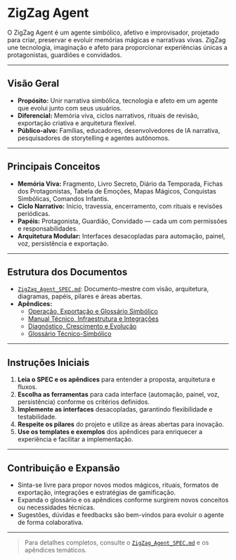 # ZigZag Agent

O ZigZag Agent é um agente simbólico, afetivo e improvisador, projetado para criar, preservar e evoluir memórias mágicas e narrativas vivas. ZigZag une tecnologia, imaginação e afeto para proporcionar experiências únicas a protagonistas, guardiões e convidados.

---

## Visão Geral
- **Propósito:** Unir narrativa simbólica, tecnologia e afeto em um agente que evolui junto com seus usuários.
- **Diferencial:** Memória viva, ciclos narrativos, rituais de revisão, exportação criativa e arquitetura flexível.
- **Público-alvo:** Famílias, educadores, desenvolvedores de IA narrativa, pesquisadores de storytelling e agentes autônomos.

---

## Principais Conceitos
- **Memória Viva:** Fragmento, Livro Secreto, Diário da Temporada, Fichas dos Protagonistas, Tabela de Emoções, Mapas Mágicos, Conquistas Simbólicas, Comandos Infantis.
- **Ciclo Narrativo:** Início, travessia, encerramento, com rituais e revisões periódicas.
- **Papéis:** Protagonista, Guardião, Convidado — cada um com permissões e responsabilidades.
- **Arquitetura Modular:** Interfaces desacopladas para automação, painel, voz, persistência e exportação.

---

## Estrutura dos Documentos
- [`ZigZag_Agent_SPEC.md`](./ZigZag_Agent_SPEC.md): Documento-mestre com visão, arquitetura, diagramas, papéis, pilares e áreas abertas.
- **Apêndices:**
  - [Operação, Exportação e Glossário Simbólico](./ZigZag_Agent_APENDICE_Operacao_Exportacao.md)
  - [Manual Técnico, Infraestrutura e Integrações](./ZigZag_Agent_APENDICE_Tecnico_Infra.md)
  - [Diagnóstico, Crescimento e Evolução](./ZigZag_Agent_APENDICE_Diagnostico_Crescimento.md)
  - [Glossário Técnico-Simbólico](./ZigZag_Agent_APENDICE_Glossario_Tecnico.md)

---

## Instruções Iniciais
1. **Leia o SPEC e os apêndices** para entender a proposta, arquitetura e fluxos.
2. **Escolha as ferramentas** para cada interface (automação, painel, voz, persistência) conforme os critérios definidos.
3. **Implemente as interfaces** desacopladas, garantindo flexibilidade e testabilidade.
4. **Respeite os pilares** do projeto e utilize as áreas abertas para inovação.
5. **Use os templates e exemplos** dos apêndices para enriquecer a experiência e facilitar a implementação.

---

## Contribuição e Expansão
- Sinta-se livre para propor novos modos mágicos, rituais, formatos de exportação, integrações e estratégias de gamificação.
- Expanda o glossário e os apêndices conforme surgirem novos conceitos ou necessidades técnicas.
- Sugestões, dúvidas e feedbacks são bem-vindos para evoluir o agente de forma colaborativa.

---

> Para detalhes completos, consulte o [`ZigZag_Agent_SPEC.md`](./ZigZag_Agent_SPEC.md) e os apêndices temáticos. 